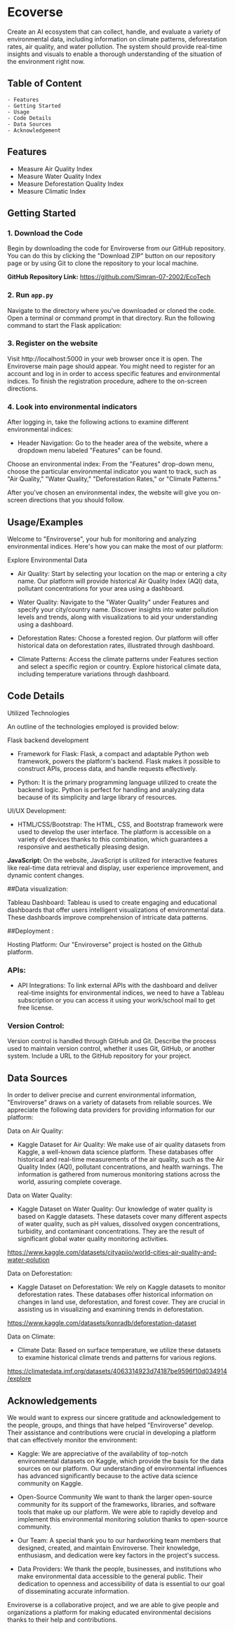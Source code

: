 # Ecoverse

Create an AI ecosystem that can collect, handle, and evaluate a variety of environmental data, including information on climate patterns, deforestation rates, air quality, and water pollution. The system should provide real-time insights and visuals to enable a thorough understanding of the situation of the environment right now.


## Table of Content
    - Features
    - Getting Started
    - Usage
    - Code Details 
    - Data Sources
    - Acknowledgement

## Features

- Measure Air Quality Index
- Measure Water Quality Index
- Measure Deforestation Quality Index
- Measure Climatic Index


## Getting Started

### 1. Download the Code

Begin by downloading the code for Enviroverse from our GitHub repository. You can do this by clicking the "Download ZIP" button on our repository page or by using Git to clone the repository to your local machine.

**GitHub Repository Link:** https://github.com/Simran-07-2002/EcoTech

### 2. Run `app.py`

Navigate to the directory where you've downloaded or cloned the code. Open a terminal or command prompt in that directory. Run the following command to start the Flask application:

### 3. Register on the website
Visit http://localhost:5000 in your web browser once it is open. The Enviroverse main page should appear. You might need to register for an account and log in in order to access specific features and environmental indices. To finish the registration procedure, adhere to the on-screen directions.

### 4. Look into environmental indicators
After logging in, take the following actions to examine different environmental indices:

- Header Navigation: Go to the header area of the website, where a dropdown menu labeled "Features" can be found.

Choose an environmental index: From the "Features" drop-down menu, choose the particular environmental indicator you want to track, such as "Air Quality," "Water Quality," "Deforestation Rates," or "Climate Patterns."

After you've chosen an environmental index, the website will give you on-screen directions that you should follow.

## Usage/Examples

Welcome to "Enviroverse", your hub for monitoring and analyzing environmental indices. Here's how you can make the most of our platform:

Explore Environmental Data

- Air Quality: Start by selecting your location on the map or entering a city name. Our platform will provide historical Air Quality Index (AQI) data, pollutant concentrations for your area using a dashboard.

- Water Quality: Navigate to the "Water Quality" under Features and specify your city/country name. Discover insights into water pollution levels and trends, along with visualizations to aid your understanding using a dashboard.

- Deforestation Rates: Choose a forested region. Our platform will offer historical data on deforestation rates, illustrated through dashboard.

- Climate Patterns: Access the climate patterns under Features section and select a specific region or country. Explore historical climate data, including temperature variations through dashboard.

 




## Code Details

Utilized Technologies

An outline of the technologies employed is provided below:

Flask backend development
- Framework for Flask: Flask, a compact and adaptable Python web framework, powers the platform's backend. Flask makes it possible to construct APIs, process data, and handle requests effectively.

- Python: It is the primary programming language utilized to create the backend logic. Python is perfect for handling and analyzing data because of its simplicity and large library of resources.

 UI/UX Development:

- HTML/CSS/Bootstrap: The HTML, CSS, and Bootstrap framework were used to develop the user interface. The platform is accessible on a variety of devices thanks to this combination, which guarantees a responsive and aesthetically pleasing design.

**JavaScript:** On the website, JavaScript is utilized for interactive features like real-time data retrieval and display, user experience improvement, and dynamic content changes.

##Data visualization:

Tableau Dashboard: Tableau is used to create engaging and educational dashboards that offer users intelligent visualizations of environmental data. These dashboards improve comprehension of intricate data patterns.


##Deployment :

Hosting Platform: Our "Enviroverse" project is hosted on the Github platform.

### APIs: 
- API Integrations: To link external APIs with the dashboard and deliver real-time insights for environmental indices, we need to have a Tableau subscription or you can access it using your work/school mail to get free license.

### Version Control:
Version control is handled through GitHub and Git. Describe the process used to maintain version control, whether it uses Git, GitHub, or another system. Include a URL to the GitHub repository for your project.



## Data Sources


In order to deliver precise and current environmental information, "Enviroverse" draws on a variety of datasets from reliable sources. We appreciate the following data providers for providing information for our platform:

Data on Air Quality:

- Kaggle Dataset for Air Quality: We make use of air quality datasets from Kaggle, a well-known data science platform. These databases offer historical and real-time measurements of the air quality, such as the Air Quality Index (AQI), pollutant concentrations, and health warnings. The information is gathered from numerous monitoring stations across the world, assuring complete coverage.

Data on Water Quality:

- Kaggle Dataset on Water Quality: Our knowledge of water quality is based on Kaggle datasets. These datasets cover many different aspects of water quality, such as pH values, dissolved oxygen concentrations, turbidity, and contaminant concentrations. They are the result of significant global water quality monitoring activities.

https://www.kaggle.com/datasets/cityapiio/world-cities-air-quality-and-water-polution

Data on Deforestation:

- Kaggle Dataset on Deforestation: We rely on Kaggle datasets to monitor deforestation rates. These databases offer historical information on changes in land use, deforestation, and forest cover. They are crucial in assisting us in visualizing and examining trends in deforestation.

https://www.kaggle.com/datasets/konradb/deforestation-dataset

Data on Climate: 

- Climate Data: Based on surface temperature, we utilize these datasets to examine historical climate trends and patterns for various regions.
  
https://climatedata.imf.org/datasets/4063314923d74187be9596f10d034914/explore








## Acknowledgements

We would want to express our sincere gratitude and acknowledgement to the people, groups, and things that have helped "Enviroverse" develop. Their assistance and contributions were crucial in developing a platform that can effectively monitor the environment:

- Kaggle: We are appreciative of the availability of top-notch environmental datasets on Kaggle, which provide the basis for the data sources on our platform. Our understanding of environmental influences has advanced significantly because to the active data science community on Kaggle.

- Open-Source Community We want to thank the larger open-source community for its support of the frameworks, libraries, and software tools that make up our platform. We were able to rapidly develop and implement this environmental monitoring solution thanks to open-source community.

- Our Team: A special thank you to our hardworking team members that designed, created, and maintain Enviroverse. Their knowledge, enthusiasm, and dedication were key factors in the project's success.

- Data Providers: We thank the people, businesses, and institutions who make environmental data accessible to the general public. Their dedication to openness and accessibility of data is essential to our goal of disseminating accurate information.

Enviroverse is a collaborative project, and we are able to give people and organizations a platform for making educated environmental decisions thanks to their help and contributions.



